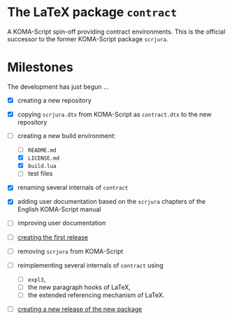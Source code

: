 # The LaTeX package `contract`

A KOMA-Script spin-off providing contract environments. 
This is the official successor to the former KOMA-Script package `scrjura`.

# Milestones

The development has just begun …

- [x] creating a new repository
- [x] copying `scrjura.dtx` from KOMA-Script as `contract.dtx` to the new
      repository
- [ ] creating a new build environment:
  - [ ] `README.md`
  - [x] `LICENSE.md`
  - [x] `build.lua`
  - [ ] test files
- [x] renaming several internals of `contract`
- [x] adding user documentation based on the `scrjura` chapters of the English
      KOMA-Script manual
- [ ] improving user documentation
- [ ] [creating the first
      release](https://github.com/komascript/latex-contract/milestone/1)
- [ ] removing `scrjura` from KOMA-Script
- [ ] reimplementing several internals of `contract` using
  - [ ] `expl3`, 
  - [ ] the new paragraph hooks of LaTeX,
  - [ ] the extended referencing mechanism of LaTeX.
- [ ] [creating a new release of the new
      package](https://github.com/komascript/latex-contract/milestone/2)

